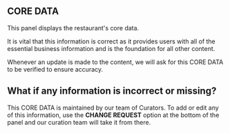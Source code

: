 ## CORE DATA

This panel displays the restaurant's core data. 

It is vital that this information is correct as it provides users with all of the essential business information and is the foundation for all other content. 

Whenever an update is made to the content, we will ask for this CORE DATA to be verified to ensure accuracy.

## What if any information is incorrect or missing?

This CORE DATA is maintained by our team of Curators. To add or edit any of this information, use the **CHANGE 
REQUEST** 
option at the bottom of the panel and our curation team will take it from there.
